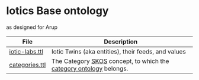 # Iotics Base ontology

as designed for Arup

| File | Description |
| --- | --- |
| [iotic-labs.ttl](iotic-labs.ttl) | Iotic Twins (aka entities), their feeds, and values |
| [categories.ttl](categories.ttl) | The Category [SKOS](https://www.w3.org/TR/skos-primer/) concept, to which the [category ontology](../category) belongs.|